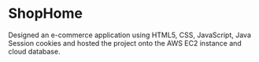 # ShopHome

Designed an e-commerce application using HTML5, CSS, JavaScript, Java Session cookies and hosted the project onto the AWS EC2 instance and cloud database. 
